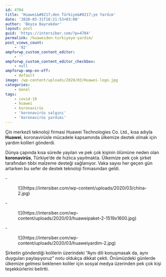 ```yaml
---
id: 4704
title: 'Huawei&#8217;den Türkiye&#8217;ye Yardım'
date: '2020-03-31T18:21:53+03:00'
author: 'Beyza Bayrakdar'
layout: post
guid: 'https://intersiber.com/?p=4704'
permalink: /huaweiden-turkiyeye-yardim/
post_views_count:
    - '82'
ampforwp_custom_content_editor:
    - ''
ampforwp_custom_content_editor_checkbox:
    - null
ampforwp-amp-on-off:
    - default
image: /wp-content/uploads/2020/03/Huawei-logo.jpg
categories:
    - Genel
tags:
    - covid-19
    - huawei
    - koronavirüs
    - 'koronavirüs salgını'
    - 'koronavirüs yardımı'
---
```


Çin merkezli teknoloji firmasi Huawei Technologies Co. Ltd., kısa adıyla **Huawei**, koronavirüsle mücadele kapsamında ülkemize destek olmak için yardım kolileri gönderdi.

Dünya çapında kısa sürede yayılan ve pek çok kişinin ölümüne neden olan **koronavirüs**, Türkiye’de de hızlıca yayılmakta. Ülkemize pek çok şirket tarafından tıbbi malzeme desteği sağlanıyor. Vaka sayısı her geçen gün artarken bu sefer de destek teknoloji firmasından geldi.

<div class="wp-block-jetpack-slideshow aligncenter" data-effect="slide"><div class="wp-block-jetpack-slideshow_container swiper-container">- <figure>![](https://intersiber.com/wp-content/uploads/2020/03/china-2.jpg)</figure>
- <figure>![](https://intersiber.com/wp-content/uploads/2020/03/huaweipaket-2-1519x1600.jpg)</figure>
- <figure>![](https://intersiber.com/wp-content/uploads/2020/03/huaweiyardim-2.jpg)</figure>

<a class="wp-block-jetpack-slideshow_button-prev swiper-button-prev swiper-button-white" role="button"></a><a class="wp-block-jetpack-slideshow_button-next swiper-button-next swiper-button-white" role="button"></a><a aria-label="Pause Slideshow" class="wp-block-jetpack-slideshow_button-pause" role="button"></a><div class="wp-block-jetpack-slideshow_pagination swiper-pagination swiper-pagination-white"></div></div></div>Şirketin gönderdiği kolilerin üzerindeki “Aynı dili konuşmasak da, aynı duyguları paylaşıyoruz” notu oldukça dikkat çekti. Önümüzdeki günlerde ülkemize gelmesi beklenen koliler için sosyal medya üzerinden pek çok kişi teşekkürlerini belirtti.